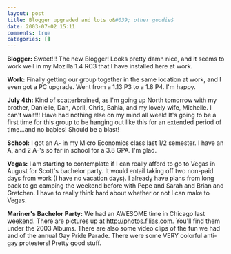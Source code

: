 ```yaml
---
layout: post
title: Blogger upgraded and lots o&#039; other goodie$
date: 2003-07-02 15:11
comments: true
categories: []
---
```

<b>Blogger:</b>
Sweet!!! The new Blogger! Looks pretty damn nice, and it seems to work well in my Mozilla 1.4 RC3 that I have installed here at work.

<b>Work:</b>
Finally getting our group together in the same location at work, and I even got a PC upgrade. Went from a 1.13 P3 to a 1.8 P4. I'm happy.

<b>July 4th:</b>
Kind of scatterbrained, as I'm going up North tomorrow with my brother, Danielle, Dan, April, Chris, Bahia, and my lovely wife, Michelle. I can't wait!!! Have had nothing else on my mind all week! It's going to be a first time for this group to be hanging out like this for an extended period of time...and no babies! Should be a blast!

<b>School:</b>
I got an A- in my Micro Economics class last 1/2 semester. I have an A, and 2 A-'s so far in school for a 3.8 GPA. I'm glad.

<b>Vegas:</b>
I am starting to contemplate if I can really afford to go to Vegas in August for Scott's bachelor party. It would entail taking off two non-paid days from work (I have no vacation days). I already have plans from long back to go camping the weekend before with Pepe and Sarah and Brian and Gretchen. I have to really think hard about whether or not I can make to Vegas.

<b>Mariner's Bachelor Party:</b>
We had an AWESOME time in Chicago last weekend. There are pictures up at <a href="http://photos.filias.com">http://photos.filias.com</a>. You'll find them under the 2003 Albums. There are also some video clips of the fun we had and of the annual Gay Pride Parade. There were some VERY colorful anti-gay protesters! Pretty good stuff.
